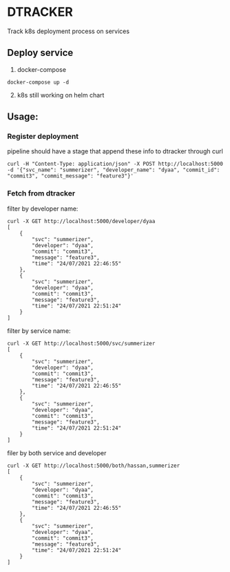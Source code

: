 # DTRACKER
Track k8s deployment process on services

## Deploy service
1. docker-compose
```
docker-compose up -d 
```
2. k8s
still working on helm chart
## Usage:

### Register deployment
pipeline should have a stage that append these info to dtracker through curl

```
curl -H "Content-Type: application/json" -X POST http://localhost:5000 -d '{"svc_name": "summerizer", "developer_name": "dyaa", "commit_id": "commit3", "commit_message": "feature3"}'
```

### Fetch from dtracker

filter by developer name:

```
curl -X GET http://localhost:5000/developer/dyaa
[
    {
        "svc": "summerizer",
        "developer": "dyaa",
        "commit": "commit3",
        "message": "feature3",
        "time": "24/07/2021 22:46:55"
    },
    {
        "svc": "summerizer",
        "developer": "dyaa",
        "commit": "commit3",
        "message": "feature3",
        "time": "24/07/2021 22:51:24"
    }
]
```

filter by service name:

```
curl -X GET http://localhost:5000/svc/summerizer
[
    {
        "svc": "summerizer",
        "developer": "dyaa",
        "commit": "commit3",
        "message": "feature3",
        "time": "24/07/2021 22:46:55"
    },
    {
        "svc": "summerizer",
        "developer": "dyaa",
        "commit": "commit3",
        "message": "feature3",
        "time": "24/07/2021 22:51:24"
    }
]
```

filer by both service and developer

```
curl -X GET http://localhost:5000/both/hassan,summerizer
[
    {
        "svc": "summerizer",
        "developer": "dyaa",
        "commit": "commit3",
        "message": "feature3",
        "time": "24/07/2021 22:46:55"
    },
    {
        "svc": "summerizer",
        "developer": "dyaa",
        "commit": "commit3",
        "message": "feature3",
        "time": "24/07/2021 22:51:24"
    }
]
```
